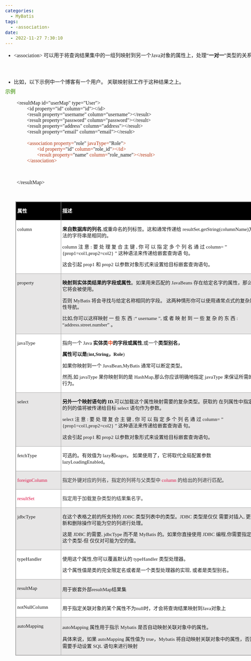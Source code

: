 ```yaml
---
categories:
  - MyBatis
tags:
  - ‹association›
date:
  - 2022-11-27 7:30:10
---
```


<body lang=zh-CN style='font-family:"Microsoft YaHei UI";font-size:12.0pt'>
<!--StartFragment-->

<div style='direction:ltr;border-width:100%'>

<div style='direction:ltr;margin-top:0in;margin-left:0in;width:8.2055in'>

<div style='direction:ltr;margin-top:0in;margin-left:0in;width:8.2055in'>

<ul type=disc style='direction:ltr;unicode-bidi:embed;margin-top:0in;
 margin-bottom:0in'>
 <li style='margin-top:0;margin-bottom:0;vertical-align:middle;line-height:
     19pt'><span style='font-family:"Comic Sans MS";font-size:12.0pt'
     lang=zh-CN>&lt;association&gt;</span><span style='font-family:"Comic Sans MS";
     font-size:12.0pt' lang=en-US> </span><span style='font-family:"Microsoft YaHei";
     font-size:12.0pt' lang=zh-CN>可以用于将查询结果集中的一组列映射到另一个</span><span
     style='font-family:"Comic Sans MS";font-size:12.0pt' lang=zh-CN>Java</span><span
     style='font-family:"Microsoft YaHei";font-size:12.0pt' lang=zh-CN>对象的属性上，</span><span
     style='font-family:"Microsoft YaHei UI";font-size:12.0pt' lang=zh-CN>处理“</span><span
     style='font-weight:bold;font-family:"Microsoft YaHei UI";font-size:12.0pt'
     lang=zh-CN>一对一</span><span style='font-family:"Microsoft YaHei UI";
     font-size:12.0pt' lang=zh-CN>”类型的关系。</span></li>
</ul>

<p style='margin-left:.375in;line-height:19pt;font-family:"Microsoft YaHei UI";
font-size:12.0pt'>&nbsp;</p>

<ul type=disc style='direction:ltr;unicode-bidi:embed;margin-top:0in;
 margin-bottom:0in'>
 <li style='margin-top:0;margin-bottom:0;vertical-align:middle;line-height:
     19pt'><span style='font-family:"Microsoft YaHei UI";font-size:12.0pt'>比如，以下示例中一个博客有一个用户。
     关联映射就工作于这种结果之上。</span></li>
</ul>

<p style='margin-top:6pt;margin-bottom:0pt;line-height:15pt;font-family:"Microsoft YaHei UI";
font-size:12.0pt;color:#70AD47'><span style='font-weight:bold'>示例</span></p>

<p style='margin-left:.375in;font-family:"Comic Sans MS";font-size:
12.0pt'>&lt;resultMap id=&quot;userMap&quot;
type=&quot;User&quot;&gt;<br>
&nbsp;&nbsp;&nbsp;&nbsp;&nbsp;&nbsp;&nbsp;&nbsp;&lt;id property=&quot;id&quot;
column=&quot;id&quot;&gt;&lt;/id&gt;<br>
&nbsp;&nbsp;&nbsp;&nbsp;&nbsp;&nbsp;&nbsp;&nbsp;&lt;result property=&quot;username&quot;
column=&quot;username&quot;&gt;&lt;/result&gt;<br>
&nbsp;&nbsp;&nbsp;&nbsp;&nbsp;&nbsp;&nbsp;&nbsp;&lt;result
property=&quot;password&quot;
column=&quot;password&quot;&gt;&lt;/result&gt;<br>
&nbsp;&nbsp;&nbsp;&nbsp;&nbsp;&nbsp;&nbsp;&nbsp;&lt;result
property=&quot;address&quot;
column=&quot;address&quot;&gt;&lt;/result&gt;<br>
&nbsp;&nbsp;&nbsp;&nbsp;&nbsp;&nbsp;&nbsp;&nbsp;&lt;result
property=&quot;email&quot; column=&quot;email&quot;&gt;&lt;/result&gt;<span
style='color:#B43512'><br>
&nbsp;&nbsp;&nbsp;&nbsp;&nbsp;&nbsp;&nbsp;&nbsp;<br>
&nbsp;&nbsp;&nbsp;&nbsp;&nbsp;&nbsp;&nbsp;&nbsp;&lt;association property=</span>&quot;role&quot;<span
style='color:#B43512'> javaType=</span>&quot;Role&quot;<span style='color:#B43512'>&gt;<br>
&nbsp;&nbsp;&nbsp;&nbsp;&nbsp;&nbsp;&nbsp;&nbsp;&nbsp;&nbsp;&nbsp;&nbsp;&nbsp;&nbsp;&nbsp;&nbsp;&lt;id
property=</span>&quot;id&quot;<span style='color:#B43512'> column=</span>&quot;role_id&quot;<span
style='color:#B43512'>&gt;&lt;/id&gt;<br>
&nbsp;&nbsp;&nbsp;&nbsp;&nbsp;&nbsp;&nbsp;&nbsp;&nbsp;&nbsp;&nbsp;&nbsp;&nbsp;&nbsp;&nbsp;&nbsp;&lt;result
property=</span>&quot;name&quot;<span style='color:#B43512'> column=</span>&quot;role_name&quot;<span
style='color:#B43512'>&gt;&lt;/result&gt;<br>
&nbsp;&nbsp;&nbsp;&nbsp;&nbsp;&nbsp;&nbsp;&nbsp;&lt;/association&gt;</span></p>

<p style='margin-left:.375in;font-family:"Comic Sans MS";font-size:
12.0pt'>&nbsp;</p>

<p style='margin-left:.375in;font-family:"Comic Sans MS";font-size:
12.0pt'>&lt;/resultMap&gt;</p>

<p style='margin-left:.375in;font-family:"Comic Sans MS";font-size:
12.0pt'>&nbsp;</p>

<div style='direction:ltr'>

<table border=1 cellpadding=0 cellspacing=0 valign=top style='direction:ltr;
 border-collapse:collapse;border-style:solid;border-color:#A3A3A3;border-width:
 1pt;margin-left:.3333in' title="" summary="">
 <tr>
  <td style='border-style:solid;border-color:#A3A3A3;border-width:1pt;
  background-color:black;vertical-align:top;width:1.3715in;padding:2.0pt 3.0pt 2.0pt 3.0pt'>
  <p style='line-height:15pt;font-family:"Microsoft YaHei UI";
  font-size:11.5pt;color:white'><span style='font-weight:bold'>属性</span></p>
  </td>
  <td style='border-style:solid;border-color:#A3A3A3;border-width:1pt;
  background-color:black;vertical-align:top;width:6.2159in;padding:2.0pt 3.0pt 2.0pt 3.0pt'>
  <p style='line-height:15pt;font-family:"Microsoft YaHei UI";
  font-size:11.5pt;color:white'><span style='font-weight:bold'>描述</span></p>
  </td>
 </tr>
 <tr>
  <td style='border-style:solid;border-color:#A3A3A3;border-width:1pt;
  background-color:white;vertical-align:top;width:1.3715in;padding:2.0pt 3.0pt 2.0pt 3.0pt'>
  <p style='line-height:15pt;font-family:"Comic Sans MS";font-size:
  11.5pt'>column</p>
  </td>
  <td style='border-style:solid;border-color:#A3A3A3;border-width:1pt;
  background-color:white;vertical-align:top;width:6.2423in;padding:2.0pt 3.0pt 2.0pt 3.0pt'>
  <p style='line-height:15pt;font-size:11.5pt'><span
  style='font-weight:bold;font-family:"Microsoft YaHei UI"'>来自数据库的列名</span><span
  style='font-family:"Comic Sans MS"'>,</span><span style='font-family:"Microsoft YaHei UI"'>或重命名的列标签。这和通常传递给</span><span
  style='font-family:"Comic Sans MS"'> resultSet.getString(columnName)</span><span
  style='font-family:"Microsoft YaHei UI"'>方法的字符串是相同的。 </span></p>
  <p style='line-height:15pt;font-size:11.5pt'><span
  style='font-family:"Comic Sans MS"'>column </span><span style='font-family:
  "Microsoft YaHei UI"'>注 意</span><span style='font-family:"Comic Sans MS"'> : </span><span
  style='font-family:"Microsoft YaHei UI"'>要 处 理 复 合 主 键</span><span
  style='font-family:"Comic Sans MS"'> , </span><span style='font-family:"Microsoft YaHei UI"'>你
  可 以 指 定 多 个 列 名 通 过</span><span style='font-family:"Comic Sans MS"'> column= </span><span
  style='font-family:"Microsoft YaHei UI"'>”</span><span style='font-family:
  "Comic Sans MS"'> {prop1=col1,prop2=col2} </span><span style='font-family:
  "Microsoft YaHei UI"'>” 这种语法来传递给嵌套查询语 句。</span></p>
  <p style='line-height:15pt;font-size:11.5pt'><span
  style='font-family:"Microsoft YaHei UI"'>这会引起</span><span style='font-family:
  "Comic Sans MS"'> prop1 </span><span style='font-family:"Microsoft YaHei UI"'>和</span><span
  style='font-family:"Comic Sans MS"'> prop2 </span><span style='font-family:
  "Microsoft YaHei UI"'>以参数对象形式来设置给目标嵌套查询语句。</span></p>
  </td>
 </tr>
 <tr>
  <td style='border-style:solid;border-color:#A3A3A3;border-width:1pt;
  background-color:#E7E6E6;vertical-align:top;width:1.3715in;padding:2.0pt 3.0pt 2.0pt 3.0pt'>
  <p style='line-height:15pt;font-family:"Comic Sans MS";font-size:
  11.5pt'>property</p>
  </td>
  <td style='border-style:solid;border-color:#A3A3A3;border-width:1pt;
  background-color:#E7E6E6;vertical-align:top;width:6.2854in;padding:2.0pt 3.0pt 2.0pt 3.0pt'>
  <p style='line-height:15pt;font-size:11.5pt'><span
  style='font-weight:bold;font-family:"Microsoft YaHei UI"'>映射到实体类结果的字段或属性</span><span
  style='font-family:"Microsoft YaHei UI"'>。如果用来匹配的</span><span
  style='font-family:"Comic Sans MS"'> JavaBeans </span><span style='font-family:
  "Microsoft YaHei UI"'>存在给定名字的属性，那么它将会被使用。 </span></p>
  <p style='line-height:15pt;font-size:11.5pt'><span
  style='font-family:"Microsoft YaHei UI"'>否则</span><span style='font-family:
  "Comic Sans MS"'> MyBatis </span><span style='font-family:"Microsoft YaHei UI"'>将会寻找与给定名称相同的字段。
  这两种情形你可以使用通常点式的复杂属性导航。</span></p>
  <p style='line-height:15pt;font-size:11.5pt'><span
  style='font-family:"Microsoft YaHei UI"'>比如</span><span style='font-family:
  "Comic Sans MS"'>,</span><span style='font-family:"Microsoft YaHei UI"'>你可以这样映射
  一 些 东 西</span><span style='font-family:"Comic Sans MS"'> :</span><span
  style='font-family:"Microsoft YaHei UI"'>“</span><span style='font-family:
  "Comic Sans MS"'> username </span><span style='font-family:"Microsoft YaHei UI"'>”</span><span
  style='font-family:"Comic Sans MS"'>, </span><span style='font-family:"Microsoft YaHei UI"'>或
  者 映 射 到 一 些 复 杂 的 东 西</span><span style='font-family:"Comic Sans MS"'> : </span><span
  style='font-family:"Microsoft YaHei UI"'>“</span><span style='font-family:
  "Comic Sans MS"'>address.street.number</span><span style='font-family:"Microsoft YaHei UI"'>”
  。</span></p>
  </td>
 </tr>
 <tr>
  <td style='border-style:solid;border-color:#A3A3A3;border-width:1pt;
  background-color:white;vertical-align:top;width:1.3715in;padding:2.0pt 3.0pt 2.0pt 3.0pt'>
  <p style='line-height:15pt;font-family:"Comic Sans MS";font-size:
  11.5pt'>javaType</p>
  </td>
  <td style='border-style:solid;border-color:#A3A3A3;border-width:1pt;
  background-color:white;vertical-align:top;width:6.2159in;padding:2.0pt 3.0pt 2.0pt 3.0pt'>
  <p style='line-height:15pt;font-size:11.5pt'><span
  style='font-family:"Microsoft YaHei UI"'>指向一个 </span><span style='font-family:
  "Comic Sans MS"'>Java </span><span style='font-weight:bold;font-family:"Microsoft YaHei UI"'>实体类</span><span
  style='font-weight:bold;font-family:"Microsoft YaHei UI";color:#E84C22'>中</span><span
  style='font-weight:bold;font-family:"Microsoft YaHei UI"'>的字段或属性</span><span
  style='font-family:"Comic Sans MS"'>,</span><span style='font-family:"Microsoft YaHei UI"'>或一个</span><span
  style='font-weight:bold;font-family:"Microsoft YaHei UI"'>类型别名，</span></p>
  <p style='line-height:15pt;font-size:11.5pt'><span
  style='font-weight:bold;font-family:"Microsoft YaHei UI"' lang=zh-CN>属性可以是</span><span
  style='font-family:"Comic Sans MS"' lang=zh-CN>(</span><span
  style='font-weight:bold;font-family:"Comic Sans MS"' lang=en-US>int,String</span><span
  style='font-weight:bold;font-family:"Microsoft YaHei UI"' lang=zh-CN>，</span><span
  style='font-weight:bold;font-family:"Comic Sans MS"' lang=en-US>Role</span><span
  style='font-family:"Comic Sans MS"' lang=zh-CN>) </span></p>
  <p style='line-height:15pt;font-size:11.5pt'><span
  style='font-family:"Microsoft YaHei UI"'>如果你映射到一个</span><span
  style='font-family:"Comic Sans MS"'> JavaBean,MyBatis </span><span
  style='font-family:"Microsoft YaHei UI"'>通常可以断定类型。</span></p>
  <p style='line-height:15pt;font-size:11.5pt'><span
  style='font-family:"Microsoft YaHei UI"'>然而</span><span style='font-family:
  "Comic Sans MS"'>,</span><span style='font-family:"Microsoft YaHei UI"'>如</span><span
  style='font-family:"Comic Sans MS"'> javaType </span><span style='font-family:
  "Microsoft YaHei UI"'>果你映射到的是</span><span style='font-family:"Comic Sans MS"'>
  HashMap,</span><span style='font-family:"Microsoft YaHei UI"'>那么你应该明确地指定</span><span
  style='font-family:"Comic Sans MS"'> javaType </span><span style='font-family:
  "Microsoft YaHei UI"'>来保证所需的行为。</span></p>
  </td>
 </tr>
 <tr>
  <td style='border-style:solid;border-color:#A3A3A3;border-width:1pt;
  background-color:#E7E6E6;vertical-align:top;width:1.3715in;padding:2.0pt 3.0pt 2.0pt 3.0pt'>
  <p style='line-height:15pt;font-family:"Comic Sans MS";font-size:
  11.5pt'>select</p>
  </td>
  <td style='border-style:solid;border-color:#A3A3A3;border-width:1pt;
  background-color:#E7E6E6;vertical-align:top;width:6.2791in;padding:2.0pt 3.0pt 2.0pt 3.0pt'>
  <p style='line-height:15pt;font-size:11.5pt'><span
  style='font-weight:bold;font-family:"Microsoft YaHei UI"'>另外一个映射语句的</span><span
  style='font-weight:bold;font-family:"Comic Sans MS"'> ID</span><span
  style='font-family:"Comic Sans MS"'>,</span><span style='font-family:"Microsoft YaHei UI"'>可以加载这个属性映射需要的复杂类型。获取的
  在列属性中指定的列的值将被传递给目标</span><span style='font-family:"Comic Sans MS"'> select </span><span
  style='font-family:"Microsoft YaHei UI"'>语句作为参数。</span></p>
  <p style='line-height:15pt;font-size:11.5pt'><span
  style='font-family:"Comic Sans MS"'>select </span><span style='font-family:
  "Microsoft YaHei UI"'>注 意</span><span style='font-family:"Comic Sans MS"'> : </span><span
  style='font-family:"Microsoft YaHei UI"'>要 处 理 复 合 主 键</span><span
  style='font-family:"Comic Sans MS"'> , </span><span style='font-family:"Microsoft YaHei UI"'>你
  可 以 指 定 多 个 列 名 通 过</span><span style='font-family:"Comic Sans MS"'> column= </span><span
  style='font-family:"Microsoft YaHei UI"'>”</span><span style='font-family:
  "Comic Sans MS"'> {prop1=col1,prop2=col2} </span><span style='font-family:
  "Microsoft YaHei UI"'>” 这种语法来传递给嵌套查询语 句。</span></p>
  <p style='line-height:15pt;font-size:11.5pt'><span
  style='font-family:"Microsoft YaHei UI"'>这会引起</span><span style='font-family:
  "Comic Sans MS"'> prop1 </span><span style='font-family:"Microsoft YaHei UI"'>和</span><span
  style='font-family:"Comic Sans MS"'> prop2 </span><span style='font-family:
  "Microsoft YaHei UI"'>以参数对象形式来设置给目标嵌套查询语句。</span></p>
  </td>
 </tr>
 <tr>
  <td style='border-style:solid;border-color:#A3A3A3;border-width:1pt;
  background-color:white;vertical-align:top;width:1.3715in;padding:2.0pt 3.0pt 2.0pt 3.0pt'>
  <p style='line-height:15pt;font-family:"Comic Sans MS";font-size:
  11.5pt'>fetchType</p>
  </td>
  <td style='border-style:solid;border-color:#A3A3A3;border-width:1pt;
  background-color:white;vertical-align:top;width:6.2159in;padding:2.0pt 3.0pt 2.0pt 3.0pt'>
  <p style='line-height:15pt;font-size:11.5pt'><span
  style='font-family:"Microsoft YaHei UI"'>可选的。有效值为&nbsp;</span><span
  style='font-family:"Comic Sans MS"'>lazy</span><span style='font-family:"Microsoft YaHei UI"'>和</span><span
  style='font-family:"Comic Sans MS"'>eager</span><span style='font-family:
  "Microsoft YaHei UI"'>。 如果使用了，它将取代全局配置参数</span><span style='font-family:"Comic Sans MS"'>lazyLoadingEnabled</span><span
  style='font-family:"Microsoft YaHei UI"'>。</span></p>
  </td>
 </tr>
 <tr>
  <td style='border-style:solid;border-color:#A3A3A3;border-width:1pt;
  background-color:#E7E6E6;vertical-align:top;width:1.3715in;padding:2.0pt 3.0pt 2.0pt 3.0pt'>
  <p style='line-height:15pt;font-family:"Comic Sans MS";font-size:
  11.5pt;color:#DD1144'>foreignColumn</p>
  </td>
  <td style='border-style:solid;border-color:#A3A3A3;border-width:1pt;
  background-color:#E7E6E6;vertical-align:top;width:6.2159in;padding:2.0pt 3.0pt 2.0pt 3.0pt'>
  <p style='line-height:15pt;font-size:11.5pt'><span
  style='font-family:"Microsoft YaHei UI";color:#333333'>指定外键对应的列名，指定的列将与父类型中&nbsp;</span><span
  style='font-family:"Comic Sans MS";color:#DD1144'>column</span><span
  style='font-family:"Microsoft YaHei UI";color:#333333'>&nbsp;的给出的列进行匹配。</span></p>
  </td>
 </tr>
 <tr>
  <td style='border-style:solid;border-color:#A3A3A3;border-width:1pt;
  background-color:white;vertical-align:top;width:1.3715in;padding:2.0pt 3.0pt 2.0pt 3.0pt'>
  <p style='line-height:15pt;font-family:"Comic Sans MS";font-size:
  11.5pt;color:#DD1144'>resultSet</p>
  </td>
  <td style='border-style:solid;border-color:#A3A3A3;border-width:1pt;
  background-color:white;vertical-align:top;width:6.2159in;padding:2.0pt 3.0pt 2.0pt 3.0pt'>
  <p style='line-height:15pt;font-family:"Microsoft YaHei UI";
  font-size:11.5pt;color:#333333'>指定用于加载复杂类型的结果集名字。</p>
  </td>
 </tr>
 <tr>
  <td style='border-style:solid;border-color:#A3A3A3;border-width:1pt;
  background-color:#E7E6E6;vertical-align:top;width:1.3715in;padding:2.0pt 3.0pt 2.0pt 3.0pt'>
  <p style='line-height:15pt;font-family:"Comic Sans MS";font-size:
  11.5pt'>jdbcType</p>
  </td>
  <td style='border-style:solid;border-color:#A3A3A3;border-width:1pt;
  background-color:#E7E6E6;vertical-align:top;width:6.2854in;padding:2.0pt 3.0pt 2.0pt 3.0pt'>
  <p style='line-height:15pt;font-size:11.5pt'><span
  style='font-family:"Microsoft YaHei UI"'>在这个表格之前的所支持的</span><span
  style='font-family:"Comic Sans MS"'> JDBC </span><span style='font-family:
  "Microsoft YaHei UI"'>类型列表中的类型。</span><span style='font-family:"Comic Sans MS"'>JDBC
  </span><span style='font-family:"Microsoft YaHei UI"'>类型是仅仅 需要对插入</span><span
  style='font-family:"Comic Sans MS"'>, </span><span style='font-family:"Microsoft YaHei UI"'>更新和删除操作可能为空的列进行处理。</span></p>
  <p style='line-height:15pt;font-size:11.5pt'><span
  style='font-family:"Microsoft YaHei UI"'>这是</span><span style='font-family:
  "Comic Sans MS"'> JDBC </span><span style='font-family:"Microsoft YaHei UI"'>的需要</span><span
  style='font-family:"Comic Sans MS"'>, jdbcType </span><span style='font-family:
  "Microsoft YaHei UI"'>而不是</span><span style='font-family:"Comic Sans MS"'>
  MyBatis </span><span style='font-family:"Microsoft YaHei UI"'>的。如果你直接使用</span><span
  style='font-family:"Comic Sans MS"'> JDBC </span><span style='font-family:
  "Microsoft YaHei UI"'>编程</span><span style='font-family:"Comic Sans MS"'>,</span><span
  style='font-family:"Microsoft YaHei UI"'>你需要指定这个类型</span><span
  style='font-family:"Comic Sans MS"'>-</span><span style='font-family:"Microsoft YaHei UI"'>但
  仅仅对可能为空的值。</span></p>
  </td>
 </tr>
 <tr>
  <td style='border-style:solid;border-color:#A3A3A3;border-width:1pt;
  background-color:white;vertical-align:top;width:1.3715in;padding:2.0pt 3.0pt 2.0pt 3.0pt'>
  <p style='line-height:15pt;font-family:"Comic Sans MS";font-size:
  11.5pt'>typeHandler</p>
  </td>
  <td style='border-style:solid;border-color:#A3A3A3;border-width:1pt;
  background-color:white;vertical-align:top;width:6.2159in;padding:2.0pt 3.0pt 2.0pt 3.0pt'>
  <p style='line-height:15pt;font-size:11.5pt'><span
  style='font-family:"Microsoft YaHei UI"'>使用这个属性</span><span style='font-family:
  "Comic Sans MS"'>,</span><span style='font-family:"Microsoft YaHei UI"'>你可以覆盖默认的</span><span
  style='font-family:"Comic Sans MS"'> typeHandler </span><span
  style='font-family:"Microsoft YaHei UI"'>类型处理器。 </span></p>
  <p style='line-height:15pt;font-size:11.5pt'><span
  style='font-family:"Microsoft YaHei UI"'>这个属性值是类的完全限定名或者是一个类型处理器的实现</span><span
  style='font-family:"Comic Sans MS"'>, </span><span style='font-family:"Microsoft YaHei UI"'>或者是类型别名。</span></p>
  </td>
 </tr>
 <tr>
  <td style='border-style:solid;border-color:#A3A3A3;border-width:1pt;
  background-color:#E7E6E6;vertical-align:top;width:1.3715in;padding:2.0pt 3.0pt 2.0pt 3.0pt'>
  <p style='font-family:"Comic Sans MS";font-size:11.5pt'
  lang=en-US>resultMap</p>
  </td>
  <td style='border-style:solid;border-color:#A3A3A3;border-width:1pt;
  background-color:#E7E6E6;vertical-align:top;width:6.2159in;padding:2.0pt 3.0pt 2.0pt 3.0pt'>
  <p style='font-size:11.5pt'><span style='font-family:"Microsoft YaHei UI"'
  lang=zh-CN>用于嵌套外部</span><span style='font-family:"Comic Sans MS"' lang=en-US>resultMap</span><span
  style='font-family:"Microsoft YaHei UI"' lang=zh-CN>结果集</span></p>
  </td>
 </tr>
 <tr>
  <td style='border-style:solid;border-color:#A3A3A3;border-width:1pt;
  background-color:white;vertical-align:top;width:1.3715in;padding:2.0pt 3.0pt 2.0pt 3.0pt'>
  <p style='font-family:"Comic Sans MS";font-size:11.5pt'
  lang=en-US>notNullColumn</p>
  </td>
  <td style='border-style:solid;border-color:#A3A3A3;border-width:1pt;
  background-color:white;vertical-align:top;width:6.2159in;padding:2.0pt 3.0pt 2.0pt 3.0pt'>
  <p style='font-size:11.5pt'><span style='font-family:"Microsoft YaHei"'>用于指定关联对象的某个属性不为</span><span
  style='font-family:"Comic Sans MS"'>null</span><span style='font-family:"Microsoft YaHei"'>时，才会将查询结果映射到</span><span
  style='font-family:"Comic Sans MS"'>Java</span><span style='font-family:"Microsoft YaHei"'>对象上</span></p>
  </td>
 </tr>
 <tr>
  <td style='border-style:solid;border-color:#A3A3A3;border-width:1pt;
  background-color:#E7E6E6;vertical-align:top;width:1.3715in;padding:2.0pt 3.0pt 2.0pt 3.0pt'>
  <p style='font-family:"Comic Sans MS";font-size:11.5pt'
  lang=en-US>autoMapping</p>
  </td>
  <td style='border-style:solid;border-color:#A3A3A3;border-width:1pt;
  background-color:#E7E6E6;vertical-align:top;width:6.2159in;padding:2.0pt 3.0pt 2.0pt 3.0pt'>
  <p style='font-size:11.5pt'><span style='font-family:"Comic Sans MS"'>autoMapping
  </span><span style='font-family:"Microsoft YaHei"'>属性用于指示</span><span
  style='font-family:"Comic Sans MS"'> Mybatis </span><span style='font-family:
  "Microsoft YaHei"'>是否自动映射关联对象中的属性。</span></p>
  <p style='font-size:11.5pt'><span style='font-family:"Microsoft YaHei"'>具体来说，如果</span><span
  style='font-family:"Comic Sans MS"'> autoMapping </span><span
  style='font-family:"Microsoft YaHei"'>属性值为</span><span style='font-family:
  "Comic Sans MS"'> true</span><span style='font-family:"Microsoft YaHei"'>，</span><span
  style='font-family:"Comic Sans MS"'>Mybatis </span><span style='font-family:
  "Microsoft YaHei"'>将自动映射关联对象中的属性，否则需要手动设置</span><span style='font-family:
  "Comic Sans MS"'> SQL </span><span style='font-family:"Microsoft YaHei"'>语句来进行映射</span></p>
  </td>
 </tr>
</table>

</div>

</div>

</div>

</div>

<!--EndFragment-->
</body>
